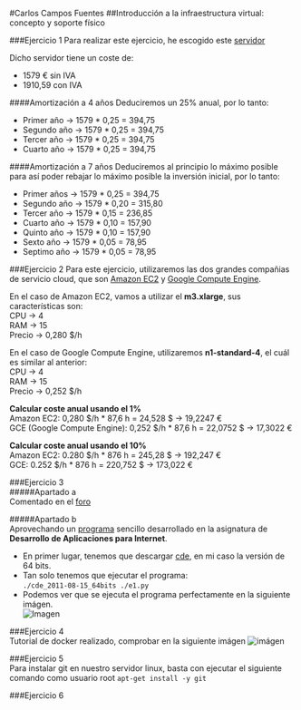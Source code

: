 #Carlos Campos Fuentes
##Introducción a la infraestructura virtual: concepto y soporte físico

###Ejercicio 1
Para realizar este ejercicio, he escogido este [servidor](http://www.dell.com/es/empresas/p/poweredge-t110-2/pd?oc=pet110ii04&model_id=poweredge-t110-2)

Dicho servidor tiene un coste de:
* 1579 € sin IVA
* 1910,59 con IVA

####Amortización a 4 años
Deduciremos un 25% anual, por lo tanto:
* Primer año -> 1579 * 0,25 = 394,75
* Segundo año -> 1579 * 0,25 = 394,75
* Tercer año -> 1579 * 0,25 = 394,75
* Cuarto año -> 1579 * 0,25 = 394,75

####Amortización a 7 años
Deduciremos al principio lo máximo posible para así poder rebajar lo máximo posible la inversión inicial, por lo tanto:
* Primer años -> 1579 * 0,25 = 394,75
* Segundo año -> 1579 * 0,20 = 315,80
* Tercer año -> 1579 * 0,15 = 236,85
* Cuarto año -> 1579 * 0,10 = 157,90
* Quinto año -> 1579 * 0,10 = 157,90
* Sexto año -> 1579 * 0,05 = 78,95
* Septimo año -> 1579 * 0,05 = 78,95

###Ejercicio 2
Para este ejercicio, utilizaremos las dos grandes compañias de servicio cloud, que son [Amazon EC2](http://aws.amazon.com/es/ec2) y [Google Compute Engine](https://cloud.google.com/compute/).

En el caso de Amazon EC2, vamos a utilizar el **m3.xlarge**, sus características son:  
	CPU -> 4  
	RAM -> 15  
	Precio -> 0,280 $/h  

En el caso de Google Compute Engine, utilizaremos **n1-standard-4**, el cuál es similar al anterior:  
	CPU -> 4  
	RAM -> 15  
	Precio -> 0,252 $/h  

**Calcular coste anual usando el 1%**  
	Amazon EC2: 0,280 $/h * 87,6 h = 24,528 $ -> 19,2247 €  
	GCE (Google Compute Engine): 0,252 $/h * 87,6 h = 22,0752 $ -> 17,3022 €  

**Calcular coste anual usando el 10%**  
	Amazon EC2: 0.280 $/h * 876 h = 245,28 $ -> 192,247 €  
	GCE: 0.252 $/h * 876 h = 220,752 $ -> 173,022 €  


###Ejercicio 3  
#####Apartado a  
Comentado en el [foro](https://github.com/JJ/GII-2014/issues/71)  

#####Apartado b  
Aprovechando un [programa](https://github.com/ccamposfuentes/DAI/blob/master/p1/e1.py) sencillo desarrollado en la asignatura de **Desarrollo de Aplicaciones para Internet**.  
- En primer lugar, tenemos que descargar [cde](https://github.com/downloads/pgbovine/CDE/cde_2011-08-15_64bit), en mi caso la versión de 64 bits.  
- Tan solo tenemos que ejecutar el programa:  
		`./cde_2011-08-15_64bits ./e1.py  `
- Podemos ver que se ejecuta el programa perfectamente en la siguiente imágen.  
		![Imagen](http://i.imgur.com/cqi2xzt.png)

###Ejercicio 4  
Tutorial de docker realizado, comprobar en la siguiente imágen ![imágen](http://i.imgur.com/cZKeDaO.png)  

###Ejercicio 5  
Para instalar git en nuestro servidor linux, basta con ejecutar el siguiente comando como usuario root
		`apt-get install -y git`  

###Ejercicio 6


